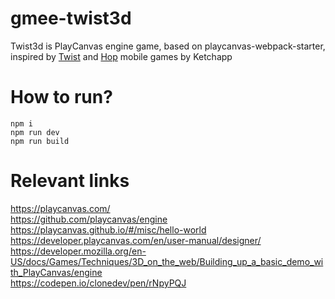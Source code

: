 # gmee-twist3d 
Twist3d is PlayCanvas engine game, based on playcanvas-webpack-starter, inspired by [Twist](https://play.google.com/store/apps/details?id=com.ketchapp.twist) and [Hop](https://play.google.com/store/apps/details?id=com.ketchapp.hop) mobile games by Ketchapp 

# How to run?
```
npm i
npm run dev
npm run build
```

# Relevant links
https://playcanvas.com/  
https://github.com/playcanvas/engine  
https://playcanvas.github.io/#/misc/hello-world  
https://developer.playcanvas.com/en/user-manual/designer/  
https://developer.mozilla.org/en-US/docs/Games/Techniques/3D_on_the_web/Building_up_a_basic_demo_with_PlayCanvas/engine  
https://codepen.io/clonedev/pen/rNpyPQJ